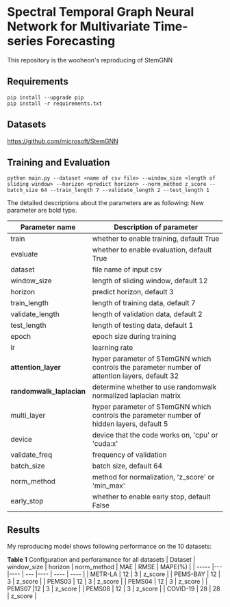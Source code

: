 # Spectral Temporal Graph Neural Network for Multivariate Time-series Forecasting

This repository is the wooheon's reproducing of StemGNN



## Requirements


```setup
pip install --upgrade pip
pip install -r requirements.txt
```

## Datasets

https://github.com/microsoft/StemGNN

## Training and Evaluation


```train & evaluate
python main.py --dataset <name of csv file> --window_size <length of sliding window> --horizon <predict horizon> --norm_method z_score --batch_size 64 --train_length 7 --validate_length 2 --test_length 1
```

The detailed descriptions about the parameters are as following:
New parameter are bold type.

| Parameter name | Description of parameter |
| --- | --- |
| train | whether to enable training, default True |
| evaluate | whether to enable evaluation, default True |
| dataset | file name of input csv |
| window_size | length of sliding window, default 12 |
| horizon | predict horizon, default 3 |
| train_length | length of training data, default 7 |
| validate_length | length of validation data, default 2 |
| test_length | length of testing data, default 1 |
| epoch | epoch size during training |
| lr | learning rate |
| **attention_layer** | hyper parameter of STemGNN which controls the parameter number of attention layers, default 32|
| **randomwalk_laplacian** | determine whether to use randomwalk normalized laplacian matrix|
| multi_layer | hyper parameter of STemGNN which controls the parameter number of hidden layers, default 5 |
| device | device that the code works on, 'cpu' or 'cuda:x' | 
| validate_freq | frequency of validation |
| batch_size | batch size, default 64 |
| norm_method | method for normalization, 'z_score' or 'min_max' |
| early_stop | whether to enable early stop, default False |

## Results

My reproducing model shows following performance on the 10 datasets:

**Table 1** Configuration and perforamance for all datasets
| Dataset | window_size | horizon | norm_method | MAE  | RMSE | MAPE(%) |
| -----   |--- |---- | --- |---- | ---- | ---- |
| METR-LA | 12 | 3 | z_score |
| PEMS-BAY | 12 | 3 | z_score |
| PEMS03 | 12 | 3 | z_score |
| PEMS04 | 12 | 3 | z_score |
| PEMS07 |12 | 3 | z_score |
| PEMS08 | 12 | 3 | z_score |
| COVID-19 | 28 | 28 | z_score |

